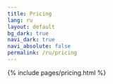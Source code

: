 ```yaml
---
title: Pricing
lang: ru
layout: default
bg_dark: true
navi_dark: true
navi_absolute: false
permalink: /ru/pricing
---
```


{% include pages/pricing.html %}
